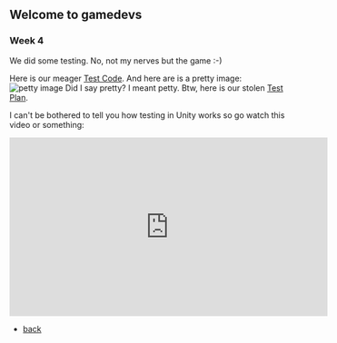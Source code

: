 ## Welcome to gamedevs

### Week 4

We did some testing. No, not my nerves but the game :-)

Here is our meager [Test Code](https://github.com/albgei/gamedevs).
And here are is a pretty image: ![petty image](https://albgei.github.io/gamedevs/)
Did I say pretty? I meant petty.
Btw, here is our stolen [Test Plan](https://albgei.github.io/gamedevs/testplan).

I can't be bothered to tell you how testing in Unity works so go watch this video or something:

<iframe width="560" height="315" src="https://www.youtube.com/embed/PDYB32qAsLU" title="YouTube video player" frameborder="0" allow="accelerometer; autoplay; clipboard-write; encrypted-media; gyroscope; picture-in-picture" allowfullscreen></iframe>

- [back](https://albgei.github.io/gamedevs/index)

<script src="https://utteranc.es/client.js"
        repo="albgei/gamedevs"
        issue-term="pathname"
        label="commentary_"
        theme="github-dark"
        crossorigin="anonymous"
        async>
